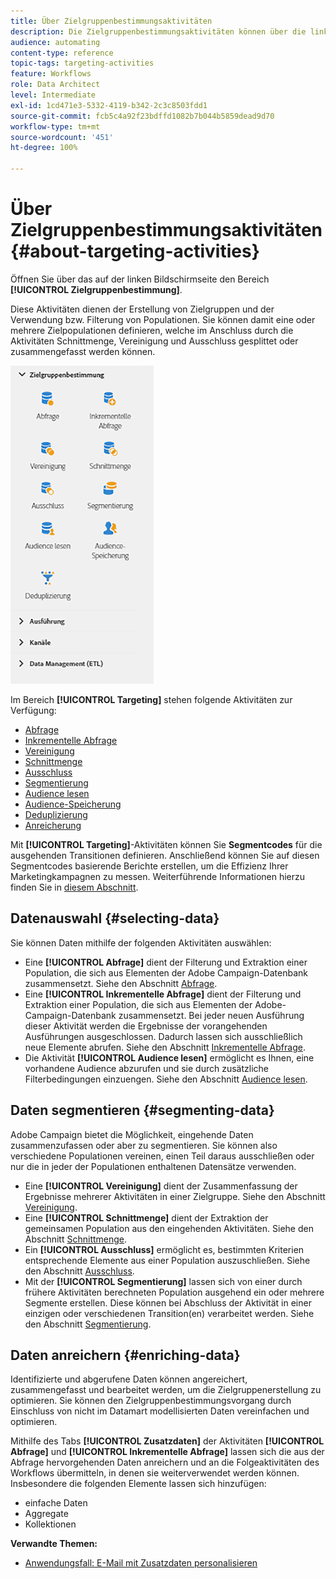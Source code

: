 ```yaml
---
title: Über Zielgruppenbestimmungsaktivitäten
description: Die Zielgruppenbestimmungsaktivitäten können über die linke Bildschirmseite geöffnet werden.
audience: automating
content-type: reference
topic-tags: targeting-activities
feature: Workflows
role: Data Architect
level: Intermediate
exl-id: 1cd471e3-5332-4119-b342-2c3c8503fdd1
source-git-commit: fcb5c4a92f23bdffd1082b7b044b5859dead9d70
workflow-type: tm+mt
source-wordcount: '451'
ht-degree: 100%

---
```


# Über Zielgruppenbestimmungsaktivitäten{#about-targeting-activities}

Öffnen Sie über das auf der linken Bildschirmseite den Bereich **[!UICONTROL Zielgruppenbestimmung]**.

Diese Aktivitäten dienen der Erstellung von Zielgruppen und der Verwendung bzw. Filterung von Populationen. Sie können damit eine oder mehrere Zielpopulationen definieren, welche im Anschluss durch die Aktivitäten Schnittmenge, Vereinigung und Ausschluss gesplittet oder zusammengefasst werden können.

![](assets/wkf_targeting_activities.png)

Im Bereich **[!UICONTROL Targeting]** stehen folgende Aktivitäten zur Verfügung:

* [Abfrage](../../automating/using/query.md)
* [Inkrementelle Abfrage](../../automating/using/incremental-query.md)
* [Vereinigung](../../automating/using/union.md)
* [Schnittmenge](../../automating/using/intersection.md)
* [Ausschluss](../../automating/using/exclusion.md)
* [Segmentierung](../../automating/using/segmentation.md)
* [Audience lesen](../../automating/using/read-audience.md)
* [Audience-Speicherung](../../automating/using/save-audience.md)
* [Deduplizierung](../../automating/using/deduplication.md)
* [Anreicherung](../../automating/using/enrichment.md)

Mit **[!UICONTROL Targeting]**-Aktivitäten können Sie **Segmentcodes** für die ausgehenden Transitionen definieren. Anschließend können Sie auf diesen Segmentcodes basierende Berichte erstellen, um die Effizienz Ihrer Marketingkampagnen zu messen. Weiterführende Informationen hierzu finden Sie in [diesem Abschnitt](../../reporting/using/creating-a-report-workflow-segment.md).

## Datenauswahl {#selecting-data}

Sie können Daten mithilfe der folgenden Aktivitäten auswählen:

* Eine **[!UICONTROL Abfrage]** dient der Filterung und Extraktion einer Population, die sich aus Elementen der Adobe Campaign-Datenbank zusammensetzt. Siehe den Abschnitt [Abfrage](../../automating/using/query.md).
* Eine **[!UICONTROL Inkrementelle Abfrage]** dient der Filterung und Extraktion einer Population, die sich aus Elementen der Adobe-Campaign-Datenbank zusammensetzt. Bei jeder neuen Ausführung dieser Aktivität werden die Ergebnisse der vorangehenden Ausführungen ausgeschlossen. Dadurch lassen sich ausschließlich neue Elemente abrufen. Siehe den Abschnitt [Inkrementelle Abfrage](../../automating/using/incremental-query.md).
* Die Aktivität **[!UICONTROL Audience lesen]** ermöglicht es Ihnen, eine vorhandene Audience abzurufen und sie durch zusätzliche Filterbedingungen einzuengen. Siehe den Abschnitt [Audience lesen](../../automating/using/read-audience.md).

## Daten segmentieren {#segmenting-data}

Adobe Campaign bietet die Möglichkeit, eingehende Daten zusammenzufassen oder aber zu segmentieren. Sie können also verschiedene Populationen vereinen, einen Teil daraus ausschließen oder nur die in jeder der Populationen enthaltenen Datensätze verwenden.

* Eine **[!UICONTROL Vereinigung]** dient der Zusammenfassung der Ergebnisse mehrerer Aktivitäten in einer Zielgruppe. Siehe den Abschnitt [Vereinigung](../../automating/using/union.md).
* Eine **[!UICONTROL Schnittmenge]** dient der Extraktion der gemeinsamen Population aus den eingehenden Aktivitäten. Siehe den Abschnitt [Schnittmenge](../../automating/using/intersection.md).
* Ein **[!UICONTROL Ausschluss]** ermöglicht es, bestimmten Kriterien entsprechende Elemente aus einer Population auszuschließen. Siehe den Abschnitt [Ausschluss](../../automating/using/exclusion.md).
* Mit der **[!UICONTROL Segmentierung]** lassen sich von einer durch frühere Aktivitäten berechneten Population ausgehend ein oder mehrere Segmente erstellen. Diese können bei Abschluss der Aktivität in einer einzigen oder verschiedenen Transition(en) verarbeitet werden. Siehe den Abschnitt [Segmentierung](../../automating/using/segmentation.md).

## Daten anreichern {#enriching-data}

Identifizierte und abgerufene Daten können angereichert, zusammengefasst und bearbeitet werden, um die Zielgruppenerstellung zu optimieren. Sie können den Zielgruppenbestimmungsvorgang durch Einschluss von nicht im Datamart modellisierten Daten vereinfachen und optimieren.

Mithilfe des Tabs **[!UICONTROL Zusatzdaten]** der Aktivitäten **[!UICONTROL Abfrage]** und **[!UICONTROL Inkrementelle Abfrage]** lassen sich die aus der Abfrage hervorgehenden Daten anreichern und an die Folgeaktivitäten des Workflows übermitteln, in denen sie weiterverwendet werden können. Insbesondere die folgenden Elemente lassen sich hinzufügen:

* einfache Daten
* Aggregate
* Kollektionen

**Verwandte Themen:**

* [Anwendungsfall: E-Mail mit Zusatzdaten personalisieren](../../automating/using/personalizing-email-with-additional-data.md)
